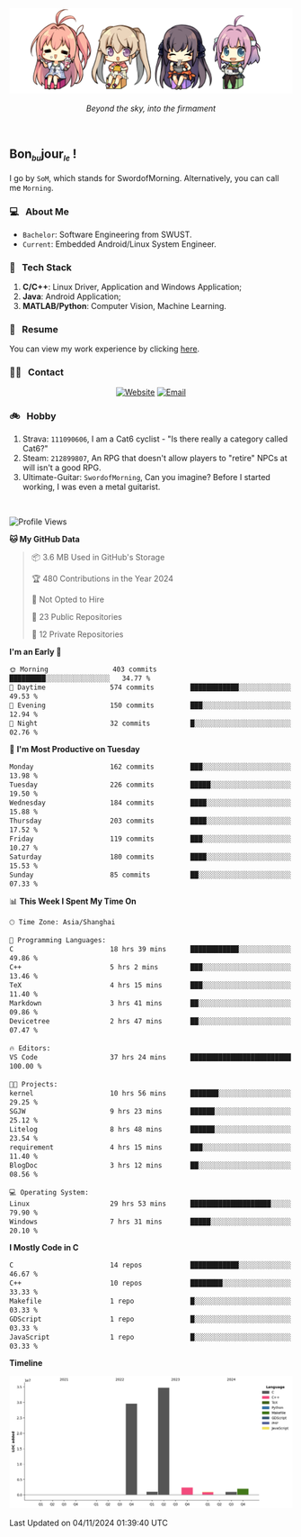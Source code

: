 <img src="./pic/Aokana.png">
<p align="center"><em>Beyond the sky, into the firmament</em></p>

<br/>

## Bon<sub><em><font size=2>bu</font></em></sub>jour<sub><em><font size=2>le</font></em></sub> !

I go by `SoM`, which stands for SwordofMorning. Alternatively, you can call me `Morning`.

### 💻 &nbsp; About Me

- `Bachelor`: Software Engineering from SWUST.
- `Current`: Embedded Android/Linux System Engineer.

### 🔧 &nbsp; Tech Stack

1. **C/C++**: Linux Driver, Application and Windows Application;
2. **Java**: Android Application;
3. **MATLAB/Python**: Computer Vision, Machine Learning.

### 📝 &nbsp; Resume

You can view my work experience by clicking <a href="https://swordofmorning.com/index.php/contact/">here</a>.

### 🤝🏻 &nbsp; Contact

<p align="center">
<a href="https://swordofmorning.com/"><img alt="Website" src="https://img.shields.io/badge/Website-swordofmorning.com-blue?style=flat-square&logo=google-chrome"></a>
<a href="mailto:master@xiaojintao.email
"><img alt="Email" src="https://img.shields.io/badge/Email-master@xiaojintao.email-blue?style=flat-square&logo=gmail"></a>
</p>

### 🚲 &nbsp; Hobby

1. Strava: `111090606`, I am a Cat6 cyclist - "Is there really a category called Cat6?"
2. Steam: `212899807`, An RPG that doesn't allow players to "retire" NPCs at will isn't a good RPG.
3. Ultimate-Guitar: `SwordofMorning`, Can you imagine? Before I started working, I was even a metal guitarist.

<br/>

<!--START_SECTION:waka-->
![Profile Views](http://img.shields.io/badge/Profile%20Views-0-blue)

**🐱 My GitHub Data** 

> 📦 3.6 MB Used in GitHub's Storage 
 > 
> 🏆 480 Contributions in the Year 2024
 > 
> 🚫 Not Opted to Hire
 > 
> 📜 23 Public Repositories 
 > 
> 🔑 12 Private Repositories 
 > 
**I'm an Early 🐤** 

```text
🌞 Morning                403 commits         █████████░░░░░░░░░░░░░░░░   34.77 % 
🌆 Daytime                574 commits         ████████████░░░░░░░░░░░░░   49.53 % 
🌃 Evening                150 commits         ███░░░░░░░░░░░░░░░░░░░░░░   12.94 % 
🌙 Night                  32 commits          █░░░░░░░░░░░░░░░░░░░░░░░░   02.76 % 
```
📅 **I'm Most Productive on Tuesday** 

```text
Monday                   162 commits         ███░░░░░░░░░░░░░░░░░░░░░░   13.98 % 
Tuesday                  226 commits         █████░░░░░░░░░░░░░░░░░░░░   19.50 % 
Wednesday                184 commits         ████░░░░░░░░░░░░░░░░░░░░░   15.88 % 
Thursday                 203 commits         ████░░░░░░░░░░░░░░░░░░░░░   17.52 % 
Friday                   119 commits         ███░░░░░░░░░░░░░░░░░░░░░░   10.27 % 
Saturday                 180 commits         ████░░░░░░░░░░░░░░░░░░░░░   15.53 % 
Sunday                   85 commits          ██░░░░░░░░░░░░░░░░░░░░░░░   07.33 % 
```


📊 **This Week I Spent My Time On** 

```text
🕑︎ Time Zone: Asia/Shanghai

💬 Programming Languages: 
C                        18 hrs 39 mins      ████████████░░░░░░░░░░░░░   49.86 % 
C++                      5 hrs 2 mins        ███░░░░░░░░░░░░░░░░░░░░░░   13.46 % 
TeX                      4 hrs 15 mins       ███░░░░░░░░░░░░░░░░░░░░░░   11.40 % 
Markdown                 3 hrs 41 mins       ██░░░░░░░░░░░░░░░░░░░░░░░   09.86 % 
Devicetree               2 hrs 47 mins       ██░░░░░░░░░░░░░░░░░░░░░░░   07.47 % 

🔥 Editors: 
VS Code                  37 hrs 24 mins      █████████████████████████   100.00 % 

🐱‍💻 Projects: 
kernel                   10 hrs 56 mins      ███████░░░░░░░░░░░░░░░░░░   29.25 % 
SGJW                     9 hrs 23 mins       ██████░░░░░░░░░░░░░░░░░░░   25.12 % 
Litelog                  8 hrs 48 mins       ██████░░░░░░░░░░░░░░░░░░░   23.54 % 
requirement              4 hrs 15 mins       ███░░░░░░░░░░░░░░░░░░░░░░   11.40 % 
BlogDoc                  3 hrs 12 mins       ██░░░░░░░░░░░░░░░░░░░░░░░   08.56 % 

💻 Operating System: 
Linux                    29 hrs 53 mins      ████████████████████░░░░░   79.90 % 
Windows                  7 hrs 31 mins       █████░░░░░░░░░░░░░░░░░░░░   20.10 % 
```

**I Mostly Code in C** 

```text
C                        14 repos            ████████████░░░░░░░░░░░░░   46.67 % 
C++                      10 repos            ████████░░░░░░░░░░░░░░░░░   33.33 % 
Makefile                 1 repo              █░░░░░░░░░░░░░░░░░░░░░░░░   03.33 % 
GDScript                 1 repo              █░░░░░░░░░░░░░░░░░░░░░░░░   03.33 % 
JavaScript               1 repo              █░░░░░░░░░░░░░░░░░░░░░░░░   03.33 % 
```



**Timeline**

![Lines of Code chart](https://raw.githubusercontent.com/SwordofMorning/SwordofMorning/main/assets/bar_graph.png)


 Last Updated on 04/11/2024 01:39:40 UTC
<!--END_SECTION:waka-->
